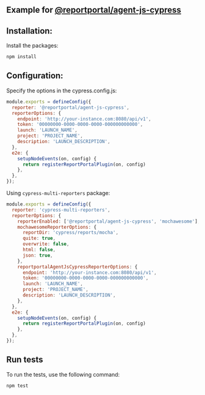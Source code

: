 ## Example for [@reportportal/agent-js-cypress](https://www.npmjs.com/package/@reportportal/agent-js-cypress)

## Installation:

Install the packages:

```cmd
npm install
```

## Configuration:

Specify the options in the cypress.config.js:

```javascript
module.exports = defineConfig({
  reporter: '@reportportal/agent-js-cypress',
  reporterOptions: {
    endpoint: 'http://your-instance.com:8080/api/v1',
    token: '00000000-0000-0000-0000-000000000000',
    launch: 'LAUNCH_NAME',
    project: 'PROJECT_NAME',
    description: 'LAUNCH_DESCRIPTION',
  },
  e2e: {
    setupNodeEvents(on, config) {
      return registerReportPortalPlugin(on, config)
    },
  },
});
```

Using `cypress-multi-reporters` package:

```javascript
module.exports = defineConfig({
  reporter: 'cypress-multi-reporters',
  reporterOptions: {
    reporterEnabled: ['@reportportal/agent-js-cypress', 'mochawesome'],
    mochawesomeReporterOptions: {
      reportDir: 'cypress/reports/mocha',
      quite: true,
      overwrite: false,
      html: false,
      json: true,
    },
    reportportalAgentJsCypressReporterOptions: {
      endpoint: 'http://your-instance.com:8080/api/v1',
      token: '00000000-0000-0000-0000-000000000000',
      launch: 'LAUNCH_NAME',
      project: 'PROJECT_NAME',
      description: 'LAUNCH_DESCRIPTION',
    },
  },
  e2e: {
    setupNodeEvents(on, config) {
      return registerReportPortalPlugin(on, config)
    },
  },
});
```

## Run tests

To run the tests, use the following command:

```cmd
npm test
```

